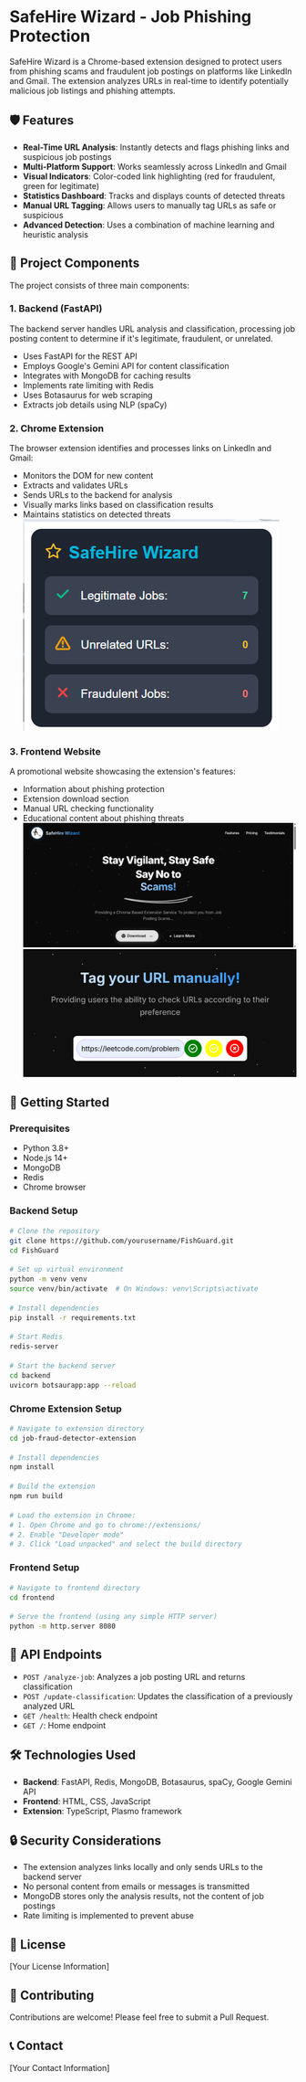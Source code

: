 # SafeHire Wizard - Job Phishing Protection

SafeHire Wizard is a Chrome-based extension designed to protect users from phishing scams and fraudulent job postings on platforms like LinkedIn and Gmail. The extension analyzes URLs in real-time to identify potentially malicious job listings and phishing attempts.

## 🛡️ Features

- **Real-Time URL Analysis**: Instantly detects and flags phishing links and suspicious job postings
- **Multi-Platform Support**: Works seamlessly across LinkedIn and Gmail
- **Visual Indicators**: Color-coded link highlighting (red for fraudulent, green for legitimate)
- **Statistics Dashboard**: Tracks and displays counts of detected threats
- **Manual URL Tagging**: Allows users to manually tag URLs as safe or suspicious
- **Advanced Detection**: Uses a combination of machine learning and heuristic analysis

## 🧩 Project Components

The project consists of three main components:

### 1. Backend (FastAPI)

The backend server handles URL analysis and classification, processing job posting content to determine if it's legitimate, fraudulent, or unrelated.

- Uses FastAPI for the REST API
- Employs Google's Gemini API for content classification
- Integrates with MongoDB for caching results
- Implements rate limiting with Redis
- Uses Botasaurus for web scraping
- Extracts job details using NLP (spaCy)

### 2. Chrome Extension

The browser extension identifies and processes links on LinkedIn and Gmail:

- Monitors the DOM for new content
- Extracts and validates URLs
- Sends URLs to the backend for analysis
- Visually marks links based on classification results
- Maintains statistics on detected threats
![SafeHire Wizard](./photos/popup.png)

### 3. Frontend Website

A promotional website showcasing the extension's features:

- Information about phishing protection
- Extension download section
- Manual URL checking functionality
- Educational content about phishing threats
![Landing Page](./photos/landing.png)
![Tagging Feature](./photos/tag.png)

## 🚀 Getting Started

### Prerequisites

- Python 3.8+
- Node.js 14+
- MongoDB
- Redis
- Chrome browser

### Backend Setup

```bash
# Clone the repository
git clone https://github.com/yourusername/FishGuard.git
cd FishGuard

# Set up virtual environment
python -m venv venv
source venv/bin/activate  # On Windows: venv\Scripts\activate

# Install dependencies
pip install -r requirements.txt

# Start Redis
redis-server

# Start the backend server
cd backend
uvicorn botsaurapp:app --reload
```

### Chrome Extension Setup

```bash
# Navigate to extension directory
cd job-fraud-detector-extension

# Install dependencies
npm install

# Build the extension
npm run build

# Load the extension in Chrome:
# 1. Open Chrome and go to chrome://extensions/
# 2. Enable "Developer mode"
# 3. Click "Load unpacked" and select the build directory
```

### Frontend Setup

```bash
# Navigate to frontend directory
cd frontend

# Serve the frontend (using any simple HTTP server)
python -m http.server 8080
```

## 🔧 API Endpoints

- `POST /analyze-job`: Analyzes a job posting URL and returns classification
- `POST /update-classification`: Updates the classification of a previously analyzed URL
- `GET /health`: Health check endpoint
- `GET /`: Home endpoint

## 🛠️ Technologies Used

- **Backend**: FastAPI, Redis, MongoDB, Botasaurus, spaCy, Google Gemini API
- **Frontend**: HTML, CSS, JavaScript
- **Extension**: TypeScript, Plasmo framework

## 🔒 Security Considerations

- The extension analyzes links locally and only sends URLs to the backend server
- No personal content from emails or messages is transmitted
- MongoDB stores only the analysis results, not the content of job postings
- Rate limiting is implemented to prevent abuse

## 📝 License

[Your License Information]

## 🤝 Contributing

Contributions are welcome! Please feel free to submit a Pull Request.

## 📞 Contact

[Your Contact Information]
